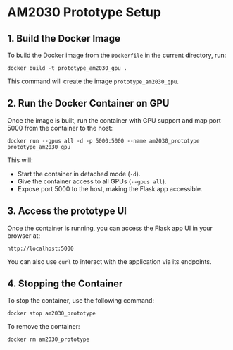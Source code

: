 # AM2030 Prototype Setup

## 1. **Build the Docker Image**

To build the Docker image from the `Dockerfile` in the current directory, run:

``docker build -t prototype_am2030_gpu .``

This command will create the image `prototype_am2030_gpu`.

## 2. **Run the Docker Container on GPU**

Once the image is built, run the container with GPU support and map port 5000 from the container to the host:

``docker run --gpus all -d -p 5000:5000 --name am2030_prototype prototype_am2030_gpu``

This will:

- Start the container in detached mode (`-d`).
- Give the container access to all GPUs (`--gpus all`).
- Expose port 5000 to the host, making the Flask app accessible.

## 3. **Access the prototype UI**

Once the container is running, you can access the Flask app UI in your browser at:

```
http://localhost:5000
```

You can also use `curl` to interact with the application via its endpoints.

## 4. **Stopping the Container**

To stop the container, use the following command:

``docker stop am2030_prototype``

To remove the container:

``docker rm am2030_prototype``
